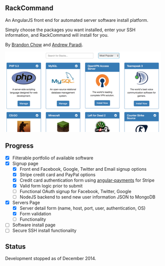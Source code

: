 RackCommand
---

An AngularJS front end for automated server software install platform.

Simply choose the packages you want installed, enter your SSH information, and RackCommand will install for you.

By [Brandon Chow](https://github.com/RandomMaker) and [Andrew Paradi](http://andrewparadi.com).

![RackCommand](/img/screen2.png)

Progress
---
- [x] Filterable portfolio of available software
- [x] Signup page
  - [x] Front end Facebook, Google, Twitter and Email signup options
  - [x] Stripe credit card and PayPal options
  - [x] Credit card authentication form using [angular-payments](https://github.com/laurihy/angular-payments) for Stripe
  - [x] Valid form logic prior to submit
  - [ ] Functional OAuth signup for Facebook, Twitter, Google
  - [ ] NodeJS backend to send new user information JSON to MongoDB
- [x] Servers Page
  - [x] Server detail form (name, host, port, user, authentication, OS)
  - [x] Form validation
  - [ ] Functionality
- [ ] Software install page
- [ ] Secure SSH install functionality

Status
---
Development stopped as of December 2014.
